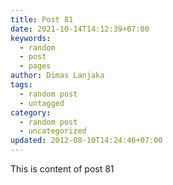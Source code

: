```yaml
---
title: Post 81
date: 2021-10-14T14:12:39+07:00
keywords:
  - random
  - post
  - pages
author: Dimas Lanjaka
tags:
  - random post
  - untagged
category:
  - random post
  - uncategorized
updated: 2012-08-10T14:24:46+07:00
---
```

This is content of post 81